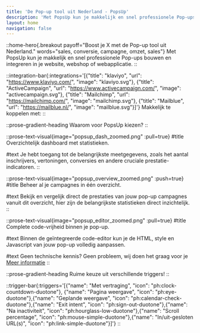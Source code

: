 ```yaml
---
title: 'De Pop-up tool uit Nederland - PopsUp'
description: 'Met PopsUp kun je makkelijk en snel professionele Pop-ups bouwen en integreren in je website, webshop of webapplicatie.'
layout: home
navigation: false
---
```


::home-hero{.breakout payoff="Boost je X met de Pop-up tool uit Nederland." words="sales, conversie, campagne, omzet, sales"}
Met PopsUp kun je makkelijk en snel professionele Pop-ups bouwen en integreren in je website, webshop of webapplicatie.
::

::integration-bar{:integrations='[{"title": "klaviyo", "url": "https://www.klaviyo.com/", "image": "klaviyo.svg"}, {"title": "ActiveCampaign", "url": "https://www.activecampaign.com/", "image": "activecampaign.svg"}, {"title": "Mailchimp", "url": "https://mailchimp.com/", "image": "mailchimp.svg"}, {"title": "Mailblue", "url": "https://mailblue.nl/", "image": "mailblue.svg"}]'}
Makkelijk te koppelen met:
::

::prose-gradient-heading
Waarom voor PopsUp kiezen?
::

::prose-text-visual{image="popsup_dash_zoomed.png" :pull=true}
#title
Overzichtelijk dashboard met statistieken.

#text
Je hebt toegang tot de belangrijkste meetgegevens, zoals het aantal inschrijvers, vertoningen, conversies en andere cruciale prestatie-indicatoren.
::

::prose-text-visual{image="popsup_overview_zoomed.png" :push=true}
#title
Beheer al je campagnes in één overzicht.

#text
Bekijk en vergelijk direct de prestaties van jouw pop-up campagnes vanuit dit overzicht, hier zijn de belangrijkste statistieken direct inzichtelijk.
::

::prose-text-visual{image="popsup_editor_zoomed.png" :pull=true}
#title
Complete code-vrijheid binnen je pop-up.

#text
Binnen de geïntegreerde code-editor kun je de HTML, style en Javascript van jouw pop-up volledig aanpassen.

#text
Geen technische kennis? Geen probleem, wij doen het graag voor je [Meer informatie](mailto:info@popsup.nl)
::

::prose-gradient-heading
Ruime keuze uit verschillende triggers!
::

::trigger-bar{:triggers='[{"name": "Met vertraging", "icon": "ph:clock-countdown-duotone"}, {"name": "Pagina weergave", "icon": "ph:eye-duotone"},{"name": "Geplande weergave", "icon": "ph:calendar-check-duotone"},{"name": "Exit intent", "icon": "ph:sign-out-duotone"},{"name": "Na inactiviteit", "icon": "ph:hourglass-low-duotone"},{"name": "Scroll percentage", "icon": "ph:mouse-simple-duotone"},{"name": "In/uit-gesloten URL(s)", "icon": "ph:link-simple-duotone"}]'}
::
